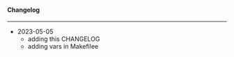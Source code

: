#### Changelog #
*************************************

- 2023-05-05
    - adding this CHANGELOG
    - adding vars in Makefilee
